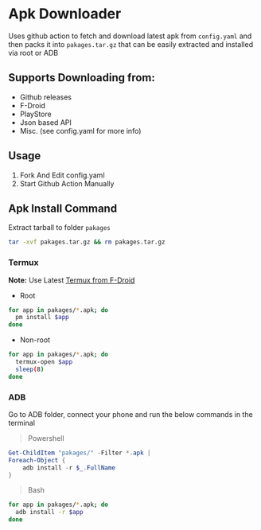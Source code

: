 # Apk Downloader

Uses github action to fetch and download latest apk from `config.yaml` and then packs it into `pakages.tar.gz` that can be easily extracted and installed via root or ADB

## Supports Downloading from:

- Github releases
- F-Droid
- PlayStore
- Json based API
- Misc. (see config.yaml for more info)

## Usage

1. Fork And Edit config.yaml
2. Start Github Action Manually

## Apk Install Command

Extract tarball to folder `pakages`

```bash
tar -xvf pakages.tar.gz && rm pakages.tar.gz
```

### Termux

**Note:** Use Latest [Termux from F-Droid](https://f-droid.org/en/packages/com.termux/)

- Root
```bash
for app in pakages/*.apk; do
  pm install $app
done
```

- Non-root
```bash
for app in pakages/*.apk; do
  termux-open $app
  sleep(8)
done
```

### ADB

Go to ADB folder, connect your phone and run the below commands in the terminal

> Powershell

```powershell
Get-ChildItem "pakages/" -Filter *.apk | 
Foreach-Object {
    adb install -r $_.FullName
}
```

> Bash

```bash
for app in pakages/*.apk; do
  adb install -r $app
done
```
